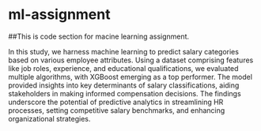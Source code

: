 # ml-assignment

##This is code section for macine learning assignment.

In this study, we harness machine learning to predict salary categories based on various employee attributes. Using a dataset comprising features like job roles, experience, and educational qualifications, we evaluated multiple algorithms, with XGBoost emerging as a top performer. The model provided insights into key determinants of salary classifications, aiding stakeholders in making informed compensation decisions. The findings underscore the potential of predictive analytics in streamlining HR processes, setting competitive salary benchmarks, and enhancing organizational strategies.
